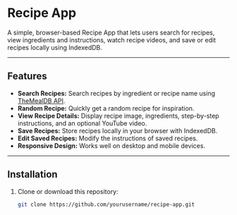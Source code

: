 # Recipe App

A simple, browser-based Recipe App that lets users search for recipes, view ingredients and instructions, watch recipe videos, and save or edit recipes locally using IndexedDB.

---

## Features

- **Search Recipes:** Search recipes by ingredient or recipe name using [TheMealDB API](https://www.themealdb.com/api.php).  
- **Random Recipe:** Quickly get a random recipe for inspiration.  
- **View Recipe Details:** Display recipe image, ingredients, step-by-step instructions, and an optional YouTube video.  
- **Save Recipes:** Store recipes locally in your browser with IndexedDB.  
- **Edit Saved Recipes:** Modify the instructions of saved recipes.  
- **Responsive Design:** Works well on desktop and mobile devices.

---

## Installation

1. Clone or download this repository:
   ```bash
   git clone https://github.com/yourusername/recipe-app.git
